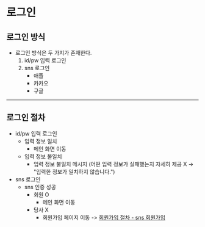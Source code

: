 # 로그인

## 로그인 방식
- 로그인 방식은 두 가지가 존재한다.
  1. id/pw 입력 로그인
  2. sns 로그인 
     - 애플
     - 카카오
     - 구글

---

## 로그인 절차
- id/pw 입력 로그인
  - 입력 정보 일치
    - 메인 화면 이동
  - 입력 정보 불일치
    - 입력 정보 불일치 메시지 (어떤 입력 정보가 실패했는지 자세히 제공 X -> "입력한 정보가 일치하지 않습니다.")
- sns 로그인
  - sns 인증 성공
    - 회원 O
      - 메인 화면 이동
    - 당사 X
      - 회원가입 페이지 이동 -> [회원가입 절차 - sns 회원가입](회원가입.md#회원가입-절차)
